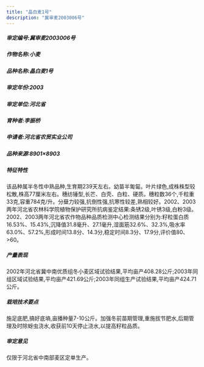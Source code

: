```yaml
---
title: "晶白麦1号"
description: "冀审麦2003006号"
---
```

##### 审定编号:冀审麦2003006号

##### 作物名称:小麦

##### 品种名称:晶白麦1号

##### 审定年份:2003

##### 审定单位:河北省

##### 育种者:李振桥

##### 申请者:河北省农贸实业公司

##### 品种来源:8901×8903

##### 特征特性
该品种属半冬性中熟品种,生育期239天左右。幼苗半匍匐。叶片绿色,成株株型较松散,株高77厘米左右。穗纺锤型,长芒、白壳、白粒、硬质。穗粒数36个,千粒重33克,容重784克/升。分蘖力较强,抗倒性强,抗寒性较差,熟相较好。2002、2003两年河北省农林科学院植物保护研究所抗病鉴定结果:条锈2级,叶锈3级,白粉3级。2002、2003两年河北省农作物品种品质检测中心检测结果分别为:籽粒蛋白质16.53%、15.43%,沉降值31.8毫升、27.1毫升,湿面筋32.6%、32.3%,吸水率63.0%、57.2%,形成时间13.8分、14.3分,稳定时间8.3分、17.9分,评价值80、>60。

##### 产量表现
2002年河北省冀中南优质组冬小麦区域试验结果,平均亩产408.28公斤;2003年同组区域试验结果,平均亩产421.69公斤;2003年同组生产试验结果,平均亩产424.71公斤。

##### 栽培技术要点
施足底肥,搞好底墒,亩播种量7-10公斤。加强冬前苗期管理,重施拔节肥水,后期管理及时除蚜虫浇水,收获前10天停止浇水,以提高籽粒品质。

##### 审定意见
仅限于河北省中南部麦区定单生产。
